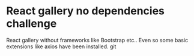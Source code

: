 # React gallery no dependencies challenge

React gallery without frameworks like Bootstrap etc.. Even so some basic extensions like axios have been installed.
git
